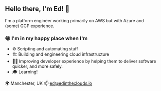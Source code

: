 ## Hello there, I'm Ed! 👋

I'm a platform engineer working primarily on AWS but with Azure and (some) GCP experience. 

### 😁 I'm in my happy place when I'm
- ⚙️ Scripting and automating stuff
- 🏗 Building and engineering cloud infrastructure
- 🧑‍💻 Improving developer experience by helping them to deliver software quicker, and more safely.
- 🎓 Learning!

🌍 Manchester, UK
📫 ed@edintheclouds.io
